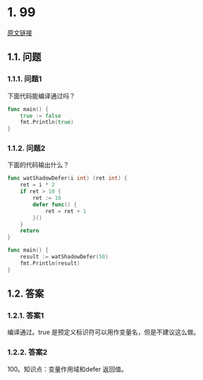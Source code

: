# 1. 99

[原文链接](https://www.topgoer.cn/docs/gomianshiti/mian99)

## 1.1. 问题

### 1.1.1. 问题1

下面代码能编译通过吗？

```go
func main() {
    true := false
    fmt.Println(true)
}
```

### 1.1.2. 问题2

下面的代码输出什么？

```go
func watShadowDefer(i int) (ret int) {
    ret = i * 2
    if ret > 10 {
        ret := 10
        defer func() {
            ret = ret + 1
        }()
    }
    return
}

func main() {
    result := watShadowDefer(50)
    fmt.Println(result)
}
```
## 1.2. 答案

### 1.2.1. 答案1

编译通过。true 是预定义标识符可以用作变量名，但是不建议这么做。

### 1.2.2. 答案2

100。知识点：变量作用域和defer 返回值。